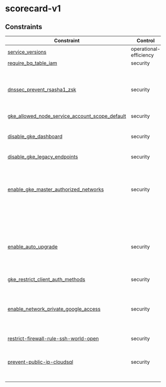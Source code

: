 # scorecard-v1

## Constraints

| Constraint                                                                                         | Control                | Description                                                                       |
| -------------------------------------------------------------------------------------------------- | ---------------------- | --------------------------------------------------------------------------------- |
| [service_versions](../../samples/appengine_versions.yaml)                                          | operational-efficiency |                                                                                   |
| [require_bq_table_iam](../../samples/bigquery_world_readable.yaml)                                 | security               |                                                                                   |
| [dnssec_prevent_rsasha1_zsk](../../samples/dnssec_prevent_rsasha1_zsk.yaml)                        | security               | Ensure that RSASHA1 is not used for zone-signing key in Cloud DNS                 |
| [gke_allowed_node_service_account_scope_default](../../samples/gke_allowed_node_sa_scope.yaml)     | security               |                                                                                   |
| [disable_gke_dashboard](../../samples/gke_dashboard_disable.yaml)                                  | security               | Ensure Kubernetes web UI / Dashboard is disabled                                  |
| [disable_gke_legacy_endpoints](../../samples/gke_disable_legacy_endpoints.yaml)                    | security               |                                                                                   |
| [enable_gke_master_authorized_networks](../../samples/gke_master_authorized_networks_enabled.yaml) | security               | Ensure Master authorized networks is set to Enabled on Kubernetes Engine Clusters |
| [enable_auto_upgrade](../../samples/gke_node_pool_auto_upgrade.yaml)                               | security               | Ensure Automatic node upgrades is enabled on Kubernetes Engine Clusters nodes     |
| [gke_restrict_client_auth_methods](../../samples/gke_restrict_client_auth_methods.yaml)            | security               |                                                                                   |
| [enable_network_private_google_access](../../samples/network_enable_private_google_access.yaml)    | security               | Ensure Private Google Access is enabled for all subnetworks in VPC                |
| [restrict-firewall-rule-ssh-world-open](../../samples/restrict_fw_rules_ssh_world_open.yaml)       | security               |                                                                                   |
| [prevent-public-ip-cloudsql](../../samples/sql_public_ip.yaml)                                     | security               | Prevents a public IP from being assigned to a Cloud SQL instance.                 |

